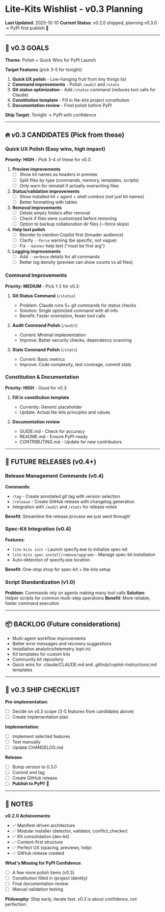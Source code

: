 # Lite-Kits Wishlist - v0.3 Planning

**Last Updated**: 2025-10-10
**Current Status**: v0.2.0 shipped, planning v0.3.0 → PyPI first publish 🚀

---

## 🎯 v0.3 GOALS

**Theme**: Polish + Quick Wins for PyPI Launch

**Target Features** (pick 3-5 for tonight):
1. **Quick UX polish** - Low-hanging fruit from tiny things list
2. **Command improvements** - Polish `/audit` and `/stats`
3. **Git status optimization** - Add `/status` command (reduces tool calls for Claude)
4. **Constitution template** - Fill in lite-kits project constitution
5. **Documentation review** - Final polish before PyPI

**Ship Target**: Tonight → PyPI with confidence

---

## 🔥 v0.3 CANDIDATES (Pick from these)

### Quick UX Polish (Easy wins, high impact)

**Priority: HIGH** - Pick 3-4 of these for v0.3:

1. **Preview improvements**
   - [ ] Show kit names as headers in preview
   - [ ] Split files by type (commands, memory, templates, scripts)
   - [ ] Only warn for reinstall if actually overwriting files

2. **Status/validation improvements**
   - [ ] Show installed kit + agent + shell combos (not just kit names)
   - [ ] Better formatting with tables

3. **Removal improvements**
   - [ ] Delete empty folders after removal
   - [ ] Check if files were customized before removing
   - [ ] Option to backup collaboration dir files (--force skips)

4. **Help text polish**
   - [ ] Reorder to mention Copilot first (broader audience)
   - [ ] Clarify `--force` warning (be specific, not vague)
   - [ ] Fix `--banner` help text ("must be first arg")

5. **Logging improvements**
   - [ ] Add `--verbose` details for all commands
   - [ ] Better log density (preview can show counts vs all files)

### Command Improvements

**Priority: MEDIUM** - Pick 1-2 for v0.3:

1. **Git Status Command** (`/status`)
   - Problem: Claude runs 5+ git commands for status checks
   - Solution: Single optimized command with all info
   - Benefit: Faster orientation, fewer tool calls

2. **Audit Command Polish** (`/audit`)
   - Current: Minimal implementation
   - Improve: Better security checks, dependency scanning

3. **Stats Command Polish** (`/stats`)
   - Current: Basic metrics
   - Improve: Code complexity, test coverage, commit stats

### Constitution & Documentation

**Priority: HIGH** - Good for v0.3:

1. **Fill in constitution template**
   - Currently: Generic placeholder
   - Update: Actual lite-kits principles and values

2. **Documentation review**
   - GUIDE.md - Check for accuracy
   - README.md - Ensure PyPI-ready
   - CONTRIBUTING.md - Update for new contributors

---

## 🚀 FUTURE RELEASES (v0.4+)

### Release Management Commands (v0.4)
**Commands**:
- `/tag` - Create annotated git tag with version selection
- `/release` - Create GitHub release with changelog generation
- Integration with `/audit` and `/stats` for release notes

**Benefit**: Streamline the release process we just went through!

### Spec-Kit Integration (v0.4)
**Features**:
- `lite-kits init` - Launch specify.exe to initialize spec-kit
- `lite-kits spec install/remove/upgrade` - Manage spec-kit installation
- Auto-detection of specify.exe location

**Benefit**: One-stop shop for spec-kit + lite-kits setup

### Script Standardization (v1.0)
**Problem**: Commands rely on agents making many tool calls
**Solution**: Helper scripts for common multi-step operations
**Benefit**: More reliable, faster command execution

---

## 📦 BACKLOG (Future considerations)

- Multi-agent workflow improvements
- Better error messages and recovery suggestions
- Installation analytics/telemetry (opt-in)
- Kit templates for custom kits
- Community kit repository
- Quick wins for .claude/CLAUDE.md and .github/copilot-instructions.md templates

---

## 🏁 v0.3 SHIP CHECKLIST

**Pre-implementation**:
- [ ] Decide on v0.3 scope (3-5 features from candidates above)
- [ ] Create implementation plan

**Implementation**:
- [ ] Implement selected features
- [ ] Test manually
- [ ] Update CHANGELOG.md

**Release**:
- [ ] Bump version to 0.3.0
- [ ] Commit and tag
- [ ] Create GitHub release
- [ ] **Publish to PyPI!** 🎉

---

## 💭 NOTES

**v0.2.0 Achievements**:
- ✅ Manifest-driven architecture
- ✅ Modular installer (detector, validator, conflict_checker)
- ✅ Kit consolidation (dev-kit)
- ✅ Content-first structure
- ✅ Perfect UX (spacing, previews, help)
- ✅ GitHub release created

**What's Missing for PyPI Confidence**:
- [ ] A few more polish items (v0.3)
- [ ] Constitution filled in (project identity)
- [ ] Final documentation review
- [ ] Manual validation testing

**Philosophy**: Ship early, iterate fast. v0.3 is about confidence, not perfection.

